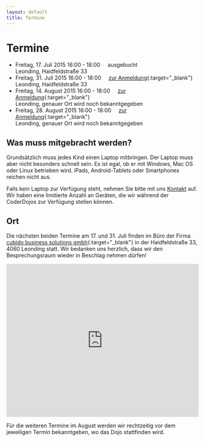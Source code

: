 ```yaml
---
layout: default
title: Termine
---
```


# Termine

* Freitag, 17. Juli 2015 16:00 - 18:00&nbsp;&nbsp;&nbsp;&nbsp;&nbsp;ausgebucht
<br/>Leonding, Haidfeldstraße 33
* Freitag, 31. Juli 2015 16:00 - 18:00&nbsp;&nbsp;&nbsp;&nbsp;&nbsp;[zur Anmeldung](https://www.eventbrite.de/e/coderdojo-linz-tickets-17195539321){:target="_blank"}
<br/>Leonding, Haidfeldstraße 33
* Freitag, 14. August 2015 16:00 - 18:00&nbsp;&nbsp;&nbsp;&nbsp;&nbsp;[zur Anmeldung](https://www.eventbrite.de/e/coderdojo-linz-tickets-17195643633){:target="_blank"}
<br/>Leonding, genauer Ort wird noch bekanntgegeben
* Freitag, 28. August 2015 16:00 - 18:00&nbsp;&nbsp;&nbsp;&nbsp;&nbsp;[zur Anmeldung](https://www.eventbrite.de/e/coderdojo-linz-tickets-17195644636){:target="_blank"}
<br/>Leonding, genauer Ort wird noch bekanntgegeben

## Was muss mitgebracht werden?

Grundsätzlich muss jedes Kind einen Laptop mitbringen. Der Laptop muss aber nicht besonders schnell sein. Es ist egal, ob er mit Windows, Mac OS oder Linux betrieben wird. iPads, Android-Tablets oder Smartphones reichen nicht aus.

Falls kein Laptop zur Verfügung steht, nehmen Sie bitte mit uns [Kontakt](http://coderdojo-linz.github.io/kontakt.html) auf. Wir haben eine limitierte Anzahl an Geräten, die wir während der CoderDojos zur Verfügung stellen können.

## Ort

Die nächsten beiden Termine am 17. und 31. Juli finden im Büro der Firma [cubido business solutions gmbh](http://www.cubido.at){:target="_blank"} in der Haidfeldstraße 33, 4060 Leonding statt. Wir bedanken uns herzlich, dass wir den Besprechungsraum wieder in Beschlag nehmen dürfen!

<iframe frameborder="0" style="border: 0; width: 100%; height: 400px;" src="https://www.google.com/maps/embed/v1/place?q=Haidfeldstra%C3%9Fe%2033%2C%204060%20Leonding&key=AIzaSyAAgaQBWJByXn9NNkGVGGRFRxGXUWXxBXE"></iframe> 

Für die weiteren Termine im August werden wir rechtzeitig vor dem jeweiligen Termin bekanntgeben, wo das Dojo stattfinden wird.